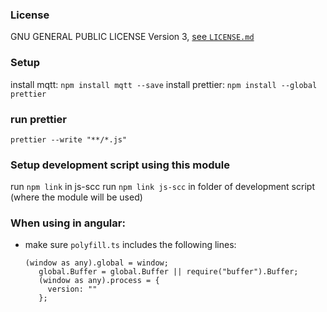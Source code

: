 ### License

GNU GENERAL PUBLIC LICENSE Version 3, [see `LICENSE.md`](LICENSE.md)

### Setup

install mqtt: `npm install mqtt --save`
install prettier: `npm install --global prettier`

### run prettier

`prettier --write "**/*.js"`

### Setup development script using this module

run `npm link` in js-scc
run `npm link js-scc` in folder of development script (where the module will be used)

### When using in angular:

- make sure `polyfill.ts` includes the following lines:
    ```
    (window as any).global = window;
       global.Buffer = global.Buffer || require("buffer").Buffer;
       (window as any).process = {
         version: ""
       };
    ```
